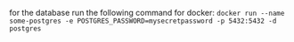 for the database run the following command for docker:
```docker run --name some-postgres -e POSTGRES_PASSWORD=mysecretpassword -p 5432:5432 -d postgres```
